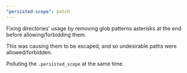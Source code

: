 ```yaml
---
"persisted-scope": patch
---
```


Fixing directories' usage by removing glob patterns asterisks at the end before allowing/forbidding them.

This was causing them to be escaped, and so undesirable paths were allowed/forbidden.

Polluting the `.persisted_scope` at the same time.